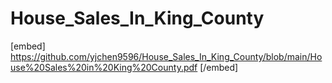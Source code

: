 # House_Sales_In_King_County

[embed] https://github.com/yjchen9596/House_Sales_In_King_County/blob/main/House%20Sales%20in%20King%20County.pdf [/embed]
